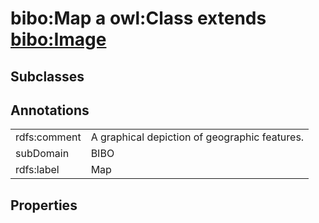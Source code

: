# bibo:Map a owl:Class extends [bibo:Image](/ontology/bibo/Image)

## Subclasses

## Annotations

|||
|-----|-----|
|rdfs:comment|A graphical depiction of geographic features.|
|subDomain|BIBO|
|rdfs:label|Map|

## Properties

